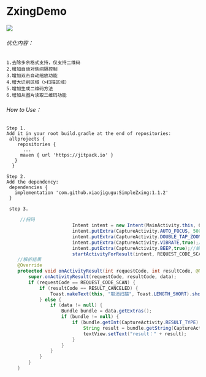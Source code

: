 
# ZxingDemo
  [![](https://www.jitpack.io/v/xiaojigugu/SimpleZxing.svg)](https://www.jitpack.io/#xiaojigugu/SimpleZxing)
###### 优化内容：  
    1.去除多余格式支持，仅支持二维码  
    2.增加自动对焦间隔控制  
    3.增加双击自动缩放功能  
    4.增大识别区域（>扫描区域）  
    5.增加生成二维码方法  
    6.增加从图片读取二维码功能  


###### How to Use：

    Step 1.  
    Add it in your root build.gradle at the end of repositories:  
     allprojects {  
        repositories {  
          ...  
         maven { url 'https://jitpack.io' }  
       }  
      }  
      
    Step 2.     
    Add the dependency:  
     dependencies {  
       implementation 'com.github.xiaojigugu:SimpleZxing:1.1.2'  
     }  
     
     step 3.
```java 
     //扫码
                        Intent intent = new Intent(MainActivity.this, CaptureActivity.class);
                        intent.putExtra(CaptureActivity.AUTO_FOCUS, 500);//自动对焦时间
                        intent.putExtra(CaptureActivity.DOUBLE_TAP_ZOOM, true);//双击缩放
                        intent.putExtra(CaptureActivity.VIBRATE,true);//震动
                        intent.putExtra(CaptureActivity.BEEP,true);//蜂鸣音
                        startActivityForResult(intent, REQUEST_CODE_SCAN);
    //解析结果        
    @Override
    protected void onActivityResult(int requestCode, int resultCode, @Nullable Intent data) {
        super.onActivityResult(requestCode, resultCode, data);
        if (requestCode == REQUEST_CODE_SCAN) {
            if (resultCode == RESULT_CANCELED) {
                Toast.makeText(this, "取消扫描", Toast.LENGTH_SHORT).show();
            } else {
                if (data != null) {
                    Bundle bundle = data.getExtras();
                    if (bundle != null) {
                        if (bundle.getInt(CaptureActivity.RESULT_TYPE) == RESULT_OK) {
                            String result = bundle.getString(CaptureActivity.RESULT_STRING);
                            textView.setText("result：" + result);
                        }
                    }
                }
            }
        }
    }
```
